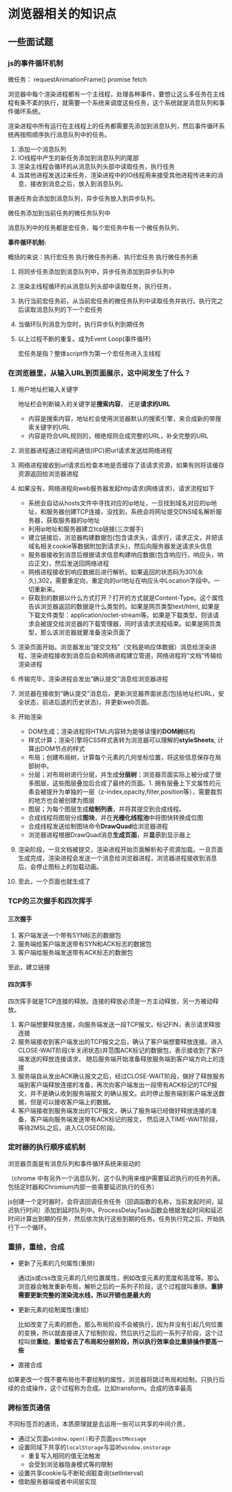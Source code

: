 # 浏览器相关的知识点

## 一些面试题

### js的事件循环机制

微任务： requestAnimationFrame() promise  fetch

浏览器中每个渲染进程都有一个主线程，处理各种事件，要想让这么多任务在主线程有条不紊的执行，就需要一个系统来调度这些任务，这个系统就是消息队列和事件循环系统。

渲染进程中所有运行在主线程上的任务都需要先添加到消息队列，然后事件循环系统再按照顺序执行消息队列中的任务。

1. 添加一个消息队列
2. IO线程中产生的新任务添加到消息队列的尾部
3. 渲染主线程会循环的从消息队列头部中读取任务，执行任务
4. 当其他进程发送过来任务，渲染进程中的IO线程用来接受其他进程传进来的消息，接收到消息之后，放入到消息队列。

普通任务会添加到消息队列，异步任务放入到异步队列。

微任务添加到当前任务的微任务队列中

消息队列中的任务都是宏任务，每个宏任务中有一个微任务队列，

**事件循环机制:**

概括的来说：执行宏任务 执行微任务列表、执行宏任务 执行微任务列表

1. 将同步任务添加到消息队列中，异步任务添加到异步队列中

2. 渲染主线程循环的从消息队列头部中读取任务，执行任务，

3. 执行当前宏任务前，从当前宏任务的微任务队列中读取任务并执行。执行完之后读取消息队列的下一个宏任务

4. 当循环队列消息为空时，执行异步队列到期任务

5. 以上过程不断的重复。成为Event Loop(事件循环)

   宏任务是指？整体script作为第一个宏任务进入主线程

### 在浏览器里，从输入URL到页面展示，这中间发生了什么？

1. 用户地址栏输入关键字

      地址栏会判断输入的关键字是**搜索内容**， 还是**请求的URL**

   - 内容是搜索内容，地址栏会使用浏览器默认的搜索引擎，来合成新的带搜索关键字的URL
   - 内容是符合URL规则的，根绝规则合成完整的URL，补全完整的URL

2. 浏览器进程通过进程间通信(IPC)把url请求发送给网络进程

3. 网络进程接收到url请求后检查本地是否缓存了该请求资源，如果有则将该缓存资源返回给浏览器进程

4. 如果没有，网络进程向web服务器发起http请求(网络请求)，请求流程如下

   - 系统会自动从hosts文件中寻找对应的ip地址，一旦找到域名对应的ip地址，和服务器创建TCP连接，没找到，系统会将网址提交DNS域名解析服务器，获取服务器的ip地址
   - 利用ip地址和服务器建立tcp链接(三次握手)
   - 建立链接后，浏览器构建数据包(包含请求头，请求行，请求正文，并把该域名相关cookie等数据附加到请求头)，然后向服务器发送请求头信息
   - 服务器接收到消息后根据请求信息构建响应数据(包含响应行，响应头，响应正文)，然后发送回网络进程
   - 网络进程接收到响应数据后进行解析。如果返回的状态码为301(永久),302，需要重定向，重定向的url地址在响应头中Location字段中。一切重新来。
   - 获取到的数据以什么方式打开？打开的方式就是Content-Type。这个属性告诉浏览器返回的数据是什么类型的。如果是网页类型text/html, 如果是下载文件类型：application/octet-stream等。如果是下载类型，则该请求会被提交给浏览器的下载管理器，同时该请求流程结束。如果是网页类型，那么该浏览器就要准备渲染页面了
   
5. 渲染页面开始。浏览器发出“提交文档”（文档是响应体数据）消息给渲染进程，渲染进程接收到消息后会和网络进程建立管道，网络进程将“文档”传输给渲染进程

6. 传输完毕，渲染进程会发出“确认提交”消息给浏览器进程

7. 浏览器在接收到“确认提交”消息后，更新浏览器界面状态(包括地址栏URL，安全状态，前进后退的历史状态)，并更新web页面。

8. 开始渲染

   - DOM生成；渲染进程将HTML内容转为能够读懂的**DOM树**结构
   - 样式计算；渲染引擎将CSS样式表转为浏览器可以理解的**styleSheets**, 计算出DOM节点的样式
   - 布局；创建布局树，计算每个元素的几何坐标位置，将这些信息保存在局部树中。
   - 分层；对布局树进行分层，并生成**分层树**；浏览器页面实际上被分成了很多图层，这些图层叠加后合成了最终的页面。1. 拥有层叠上下文属性的元素会被提升为单独的一层（z-index,opacity,filter,position等），需要裁剪的地方也会被创建为图层
   - 图层；为每个图层生成**绘制列表**，并将其提交到合成线程。
   - 合成线程将图层分成**图块**，并在**光栅化线程池**中将图快转换成位图
   - 合成线程发送绘制图块命令**DrawQuad**给浏览器进程
   - 浏览器进程根据DrawQuad消息**生成页面**，并**显示**到显示器上

9. 渲染阶段，一旦文档被提交，渲染进程开始页面解析和子资源加载。一旦页面生成完成，渲染进程会发送一个消息给浏览器进程，浏览器进程接收到消息后，会停止图标上的加载动画。

10. 至此，一个页面也就生成了

### TCP的三次握手和四次挥手

#### 三次握手

1. 客户端发送一个带有SYN标志的数据包
2. 服务端给客户端发送带有SYN和ACK标志的数据包
3. 客户端给服务端发送带有ACK标志的数据包

至此，建立链接

#### 四次挥手

四次挥手就是TCP连接的释放。连接的释放必须是一方主动释放，另一方被动释放。

1. 客户端想要释放连接，向服务端发送一段TCP报文，标记FIN，表示请求释放连接
2. 服务端接收到客户端发出的TCP报文之后，确认了客户端想要释放连接。进入CLOSE-WAIT阶段(半关闭状态)并范围ACK标记的数据包，表示接收到了客户端发送的释放连接请求， 随后服务端开始准备释放服务端到客户端方向上的连接
3. 服务端自从发出ACK确认报文之后，经过CLOSE-WAIT阶段，做好了释放服务端到客户端释放连接的准备，再次向客户端发出一段带有ACK标记的TCP报文，并不是确认收到服务端报文 的确认报文。此时停止服务端到客户端发送数据，但是可以接收客户端上的数据。
4. 客户端接收到服务端发出的TCP报文，确认了服务端已经做好释放连接的准备，客户端向服务端发送带有ACK标记的报文， 然后进入TIME-WAIT阶段，等待2MSL之后，进入CLOSED阶段。

### 定时器的执行顺序或机制 

浏览器页面是有消息队列和事件循环系统来驱动的

（chrome 中有另外一个消息队列，这个队列用来维护需要延迟执行的任务列表。包括定时器和Chromium内部一些需要延迟执行的任务）

js创建一个定时器时，会将该回调任务任务（回调函数的名称，当前发起时间，延迟执行时间）添加到延时队列中。ProcessDelayTask函数会根据发起时间和延迟时间计算出到期的任务，然后依次执行这些到期的任务。任务执行完之后，开始执行下一个循环。

### 重排，重绘，合成

- 更新了元素的几何属性(重排)

  通过js或css改变元素的几何位置属性，例如改变元素的宽度和高度等。那么浏览器会触发重新布局，解析之后的一系列子阶段，这个过程就叫重排。**重排需要更新完整的渲染流水线，所以开销也是最大的**

- 更新元素的绘制属性(重绘)

  比如改变了元素的颜色，那么布局阶段不会被执行，因为并没有引起几何位置的变换，所以就直接进入了绘制阶段，然后执行之后的一系列子阶段，这个过程叫做**重绘**。**重绘省去了布局和分层阶段，所以执行效率会比重排操作要高一些**

- 直接合成

​       如果更改一个既不要布局也不要绘制的属性，浏览器将跳过布局和绘制，只执行后续的合成操作，这个过程称为合成。比如transform。合成的效率最高

### 跨标签页通信

不同标签页的通讯，本质原理就是去运用一些可以共享的中间介质， 

- 通过父页面`window.open()`和子页面`postMessage`
- 设置同域下共享的`localStorage`与监听`window.onstorage`
  - 重复写入相同的值无法触发
  - 会受到浏览器隐身模式等的限制
- 设置共享cookie与不断轮询脏查询(setInterval)
- 借助服务器端或者中间层实现





